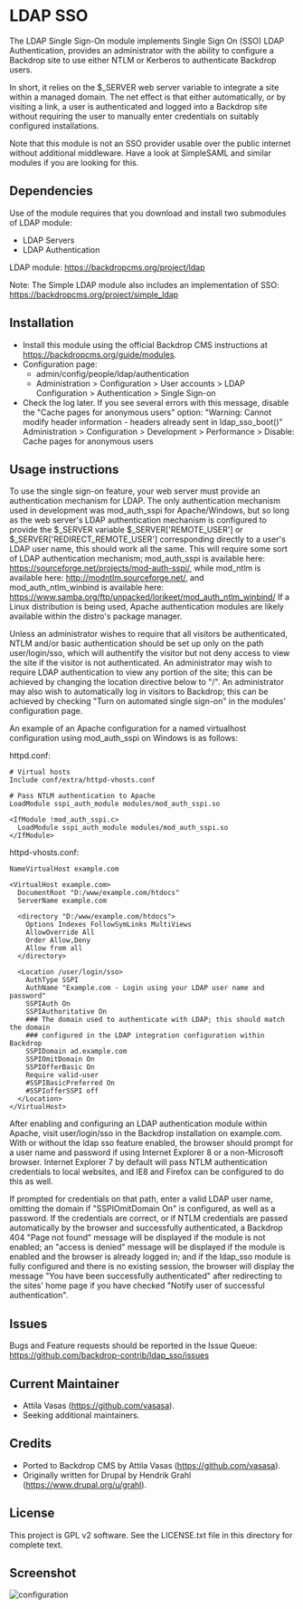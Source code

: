 LDAP SSO
========

The LDAP Single Sign-On module implements Single Sign On (SSO) LDAP
Authentication, provides an administrator with the ability to configure
a Backdrop site to use either NTLM or Kerberos to authenticate Backdrop users.

In short, it relies on the $_SERVER web server variable to integrate a site
within a managed domain. The net effect is that either automatically, or by
visiting a link, a user is authenticated and logged into a Backdrop site without
requiring the user to manually enter credentials on suitably configured
installations.

Note that this module is not an SSO provider usable over the public internet
without additional middleware. Have a look at SimpleSAML and similar modules
if you are looking for this.


Dependencies
------------

Use of the module requires that you download and install two submodules of LDAP
module:
- LDAP Servers
- LDAP Authentication

LDAP module: https://backdropcms.org/project/ldap

Note: The Simple LDAP module also includes an implementation of SSO:
https://backdropcms.org/project/simple_ldap


Installation
------------

- Install this module using the official Backdrop CMS instructions at
  https://backdropcms.org/guide/modules.
- Configuration page: 
  - admin/config/people/ldap/authentication
  - Administration > Configuration > User accounts > LDAP Configuration > Authentication > Single Sign-on
- Check the log later. If you see several errors with this message, disable the "Cache pages for anonymous users" option:
  "Warning: Cannot modify header information - headers already sent in ldap_sso_boot()"
  Administration > Configuration > Development > Performance > Disable: Cache pages for anonymous users

	
Usage instructions
------------------

To use the single sign-on feature, your web server must provide an authentication
mechanism for LDAP. The only authentication mechanism used in development
was mod_auth_sspi for Apache/Windows, but so long as the web server's LDAP
authentication mechanism is configured to provide the $_SERVER variable
$_SERVER['REMOTE_USER'] or $_SERVER['REDIRECT_REMOTE_USER'] corresponding
directly to a user's LDAP user name, this should work all the same. This
will require some sort of LDAP authentication mechanism; mod_auth_sspi is
available here: https://sourceforge.net/projects/mod-auth-sspi/,
while mod_ntlm is available here: http://modntlm.sourceforge.net/,
and mod_auth_ntlm_winbind is available here:
https://www.samba.org/ftp/unpacked/lorikeet/mod_auth_ntlm_winbind/
If a Linux distribution is being used, Apache authentication modules are likely
available within the distro's package manager.

Unless an administrator wishes to require that all visitors be authenticated,
NTLM and/or basic authentication should be set up only on the path
user/login/sso, which will authentify the visitor but not deny access to view
the site if the visitor is not authenticated. An administrator may wish to
require LDAP authentication to view any portion of the site; this can be
achieved by changing the location directive below to "/". An administrator may
also wish to automatically log in visitors to Backdrop; this can be achieved by
checking "Turn on automated single sign-on" in the modules' configuration page.

An example of an Apache configuration for a named virtualhost configuration
using mod_auth_sspi on Windows is as follows:


httpd.conf:
```
# Virtual hosts
Include conf/extra/httpd-vhosts.conf

# Pass NTLM authentication to Apache
LoadModule sspi_auth_module modules/mod_auth_sspi.so

<IfModule !mod_auth_sspi.c>
  LoadModule sspi_auth_module modules/mod_auth_sspi.so
</IfModule>
```


httpd-vhosts.conf:
```
NameVirtualHost example.com

<VirtualHost example.com>
  DocumentRoot "D:/www/example.com/htdocs"
  ServerName example.com

  <directory "D:/www/example.com/htdocs">
    Options Indexes FollowSymLinks MultiViews
    AllowOverride All
    Order Allow,Deny
    Allow from all
  </directory>

  <Location /user/login/sso>
    AuthType SSPI
    AuthName "Example.com - Login using your LDAP user name and password"
    SSPIAuth On
    SSPIAuthoritative On
    ### The domain used to authenticate with LDAP; this should match the domain
    ### configured in the LDAP integration configuration within Backdrop
    SSPIDomain ad.example.com
    SSPIOmitDomain On
    SSPIOfferBasic On
    Require valid-user
    #SSPIBasicPreferred On
    #SSPIofferSSPI off
  </Location>
</VirtualHost>
```

After enabling and configuring an LDAP authentication module within Apache,
visit user/login/sso in the Backdrop installation on example.com. With or without
the ldap sso feature enabled, the browser should prompt for a user name and
password if using Internet Explorer 8 or a non-Microsoft browser. Internet
Explorer 7 by default will pass NTLM authentication credentials to local
websites, and IE8 and Firefox can be configured to do this as well.

If prompted for credentials on that path, enter a valid LDAP user name,
omitting the domain if "SSPIOmitDomain On" is configured, as well as a password.
If the credentials are correct, or if NTLM credentials are passed automatically
by the browser and successfully authenticated, a Backdrop 404 "Page not found"
message will be displayed if the module is not enabled; an "access is denied"
message will be displayed if the module is enabled and the browser is already
logged in; and if the ldap_sso module is fully configured and there is no
existing session, the browser will display the message "You have been
successfully authenticated" after redirecting to the sites' home page if you
have checked "Notify user of successful authentication".



Issues
------

Bugs and Feature requests should be reported in the Issue Queue:
https://github.com/backdrop-contrib/ldap_sso/issues


Current Maintainer
------------------

- Attila Vasas (https://github.com/vasasa).
- Seeking additional maintainers.


Credits
-------

- Ported to Backdrop CMS by Attila Vasas (https://github.com/vasasa).
- Originally written for Drupal by Hendrik Grahl (https://www.drupal.org/u/grahl).


License
-------

This project is GPL v2 software. See the LICENSE.txt file in this directory for
complete text.


Screenshot
----------

![configuration](https://github.com/backdrop-contrib/ldap_sso/blob/1.x-2.x/images/screenshot.png)
